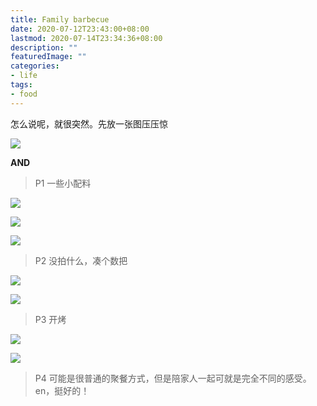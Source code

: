```yaml
---
title: Family barbecue
date: 2020-07-12T23:43:00+08:00
lastmod: 2020-07-14T23:34:36+08:00
description: ""
featuredImage: ""
categories:
- life
tags:
- food
---
```


怎么说呢，就很突然。先放一张图压压惊

![](https://cdn.zggsong.cn/2020/07/12/2e23f8d788631.jpg!webp)

**AND**

> P1 一些小配料

![](https://cdn.zggsong.cn/2020/07/12/908de8dfda8cd.jpg!webp)

![](https://cdn.zggsong.cn/2020/07/12/688336cf2f031.jpg!webp)

![](https://cdn.zggsong.cn/2020/07/12/18933fcd61ff0.jpg!webp)

> P2 没拍什么，凑个数把

![](https://cdn.zggsong.cn/2020/07/12/9e8c987c711e9.jpg!webp)

![](https://cdn.zggsong.cn/2020/07/12/c1de3417cefc3.jpg!webp)

> P3 开烤

![](https://cdn.zggsong.cn/2020/07/12/942c85e0ef0b9.jpg!webp)

![](https://cdn.zggsong.cn/2020/07/12/8ada27e505ed2.jpg!webp)

> P4 可能是很普通的聚餐方式，但是陪家人一起可就是完全不同的感受。en，挺好的！
